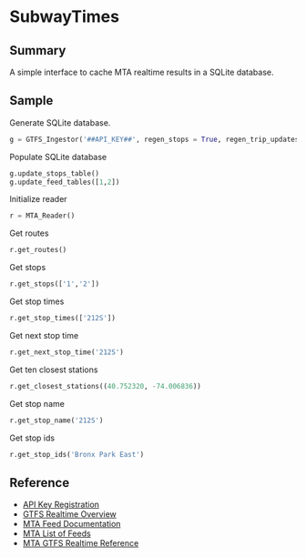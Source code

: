 # SubwayTimes

## Summary
A simple interface to cache MTA realtime results in a SQLite database.

## Sample

Generate SQLite database.
```python
g = GTFS_Ingestor('##API_KEY##', regen_stops = True, regen_trip_updates = True, regen_vehicles = True)
```

Populate SQLite database
```python
g.update_stops_table()
g.update_feed_tables([1,2])
```

Initialize reader
```python
r = MTA_Reader()
```

Get routes
```python
r.get_routes()
```
Get stops
```python
r.get_stops(['1','2'])
```

Get stop times
```python
r.get_stop_times(['212S'])
```

Get next stop time
```python
r.get_next_stop_time('212S')
```

Get ten closest stations
```python
r.get_closest_stations((40.752320, -74.006836))
```

Get stop name
```python
r.get_stop_name('212S')
```

Get stop ids
```python
r.get_stop_ids('Bronx Park East')
```

## Reference
- [API Key Registration](http://datamine.mta.info/user/register)
- [GTFS Realtime Overview](https://developers.google.com/transit/gtfs-realtime/)
- [MTA Feed Documentation](http://datamine.mta.info/feed-documentation)
- [MTA List of Feeds](http://datamine.mta.info/list-of-feeds)
- [MTA GTFS Realtime Reference](http://datamine.mta.info/sites/all/files/pdfs/GTFS-Realtime-NYC-Subway%20version%201%20dated%207%20Sep.pdf)
